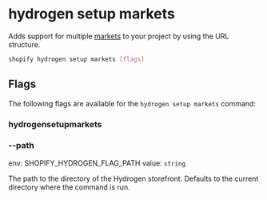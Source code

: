 # hydrogen setup markets

Adds support for multiple [markets](https://shopify.dev/docs/custom-storefronts/hydrogen/markets) to your project by using the URL structure.

```bash
shopify hydrogen setup markets [flags]
```

## Flags

The following flags are available for the `hydrogen setup markets` command:

### hydrogensetupmarkets

### --path <value>

env: SHOPIFY_HYDROGEN_FLAG_PATH
value: `string`

The path to the directory of the Hydrogen storefront. Defaults to the current directory where the command is run.

